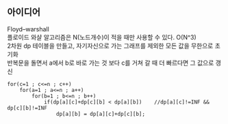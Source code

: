 ## 아이디어
Floyd–warshall  
플로이드 와샬 알고리즘은 N(노드개수)이 적을 때만 사용할 수 있다. O(N^3)  
2차원 dp 테이블을 만들고, 자기자신으로 가는 그래프를 제외한 모든 값을 무한으로 초기화  
반복문을 돌면서 a에서 b로 바로 가는 것 보다 c를 거쳐 갈 때 더 빠르다면 그 값으로 갱신  
```
for(c=1 ; c<=n ; c++)
	for(a=1 ; a<=n ; a++)
		for(b=1 ; b<=n ; b++)
			if(dp[a][c]+dp[c][b] < dp[a][b])    //dp[a][c]!=INF && dp[c][b]!=INF
				dp[a][b] = dp[a][c]+dp[c][b];
```
